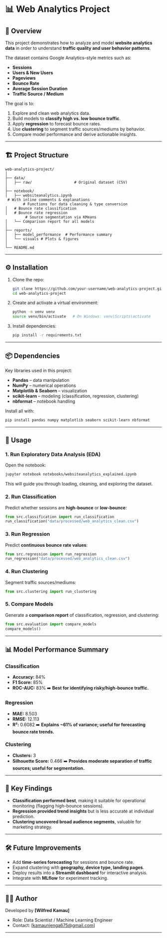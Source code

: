 # 📊 Web Analytics Project

## 🔎 Overview

This project demonstrates how to analyze and model **website analytics data** in order to understand **traffic quality and user behavior patterns**.

The dataset contains Google Analytics–style metrics such as:

* **Sessions**
* **Users & New Users**
* **Pageviews**
* **Bounce Rate**
* **Average Session Duration**
* **Traffic Source / Medium**

The goal is to:

1. Explore and clean web analytics data.
2. Build models to **classify high vs. low bounce traffic**.
3. Apply **regression** to forecast bounce rates.
4. Use **clustering** to segment traffic sources/mediums by behavior.
5. Compare model performance and derive actionable insights.

---

## 🏗️ Project Structure

```
web-analytics-project/
│
├── data/
│   ├── raw/                   # Original dataset (CSV)
│
├── notebook/
│   ├── websiteanalytics.ipynb
 # With inline comments & explanations
        # Functions for data cleaning & type conversion
│   # Bounce rate classification
│   # Bounce rate regression
         # Source segmentation via KMeans
│   └── Comparison report for all models
│
├── reports/
│   ├── model_performance  # Performance summary
│   └── visuals # Plots & figures
│
└── README.md
```

---

## ⚙️ Installation

1. Clone the repo:

   ```bash
   git clone https://github.com/your-username/web-analytics-project.git
   cd web-analytics-project
   ```
2. Create and activate a virtual environment:

   ```bash
   python -m venv venv
   source venv/bin/activate   # On Windows: venv\Scripts\activate
   ```
3. Install dependencies:

   ```bash
   pip install -r requirements.txt
   ```

---

## 📦 Dependencies

Key libraries used in this project:

* **Pandas** – data manipulation
* **NumPy** – numerical operations
* **Matplotlib & Seaborn** – visualization
* **scikit-learn** – modeling (classification, regression, clustering)
* **nbformat** – notebook handling

Install all with:

```bash
pip install pandas numpy matplotlib seaborn scikit-learn nbformat
```

---

## 🚀 Usage

### 1. Run Exploratory Data Analysis (EDA)

Open the notebook:

```bash
jupyter notebook notebooks/websiteanalytics_explained.ipynb
```

This will guide you through loading, cleaning, and exploring the dataset.

### 2. Run Classification

Predict whether sessions are **high-bounce** or **low-bounce**:

```python
from src.classification import run_classification
run_classification("data/processed/web_analytics_clean.csv")
```

### 3. Run Regression

Predict **continuous bounce rate values**:

```python
from src.regression import run_regression
run_regression("data/processed/web_analytics_clean.csv")
```

### 4. Run Clustering

Segment traffic sources/mediums:

```python
from src.clustering import run_clustering
```

### 5. Compare Models

Generate a **comparison report** of classification, regression, and clustering:

```python
from src.evaluation import compare_models
compare_models()
```

---

## 📊 Model Performance Summary

### Classification

* **Accuracy:** 84%
* **F1 Score:** 85%
* **ROC-AUC:** 83%
  ➡️ **Best for identifying risky/high-bounce traffic.**

### Regression

* **MAE:** 8.503
* **RMSE:** 12.113
* **R²:** 0.6082
  ➡️ **Explains \~61% of variance; useful for forecasting bounce rate trends.**

### Clustering

* **Clusters:** 3
* **Silhouette Score:** 0.466
  ➡️ **Provides moderate separation of traffic sources; useful for segmentation.**

---

## 📌 Key Findings

* **Classification performed best**, making it suitable for operational monitoring (flagging high-bounce sessions).
* **Regression provided trend insights** but is less accurate at individual prediction.
* **Clustering uncovered broad audience segments**, valuable for marketing strategy.

---

## 🛠️ Future Improvements

* Add **time-series forecasting** for sessions and bounce rate.
* Expand clustering with **geography, device type, landing pages**.
* Deploy results into a **Streamlit dashboard** for interactive analysis.
* Integrate with **MLflow** for experiment tracking.

---

## 👨‍💻 Author

Developed by **[Wilfred Kamau]**

* Role: Data Scientist / Machine Learning Engineer
* Contact: [kamaunjenga675@gmail.com]

---
